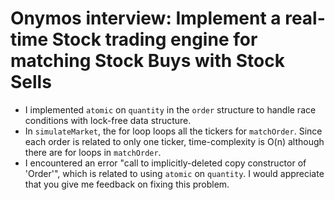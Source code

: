 # Onymos interview: Implement a real-time Stock trading engine for matching Stock Buys with Stock Sells
- I implemented `atomic` on `quantity` in the `order` structure to handle race conditions with lock-free data structure.
- In `simulateMarket`, the for loop loops all the tickers for `matchOrder`. Since each order is related to only one ticker, time-complexity is O(n) although there are for loops in `matchOrder`.
- I encountered an error "call to implicitly-deleted copy constructor of 'Order'", which is related to using `atomic` on `quantity`. I would appreciate that you give me feedback on fixing this problem.
